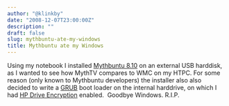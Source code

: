 ```yaml
---
author: "@klinkby"
date: "2008-12-07T23:00:00Z"
description: ""
draft: false
slug: mythbuntu-ate-my-windows
title: Mythbuntu ate my Windows
---
```



Using my notebook I installed [Mythbuntu 8.10](http://www.mythbuntu.org/) on an external USB harddisk, as I wanted to see how MythTV compares to WMC on my HTPC. For some reason (only known to Mythbuntu developers) the installer also also decided to write a [GRUB](http://www.gnu.org/software/grub/) boot loader on the internal harddrive, on which I had [ HP Drive Encryption](http://h20000.www2.hp.com/bizsupport/TechSupport/SoftwareDescription.jsp?lang=en&cc=sg&prodTypeId=321957&prodSeriesId=3355650&prodNameId=3355661&swEnvOID=2103&swLang=8&mode=2&taskId=135&swItem=ob-48966-1) enabled.  Goodbye Windows. R.I.P.

